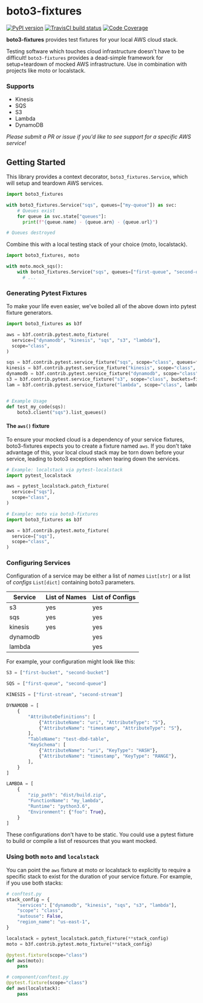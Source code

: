 # boto3-fixtures
[![PyPI version](https://img.shields.io/pypi/v/boto3-fixtures.svg)](https://pypi.org/project/boto3-fixtures/) [![TravisCI build status](https://travis-ci.com/alphachai/boto3-fixtures.svg?branch=master)](https://travis-ci.com/github/alphachai/boto3-fixtures) [![Code Coverage](https://img.shields.io/codecov/c/github/alphachai/boto3-fixtures.svg)](https://codecov.io/gh/alphachai/boto3-fixtures)

**boto3-fixtures** provides test fixtures for your local AWS cloud stack.

Testing software which touches cloud infrastructure doesn't have to be difficult! `boto3-fixtures` provides a dead-simple framework for setup+teardown of mocked AWS infrastructure. Use in combination with projects like moto or localstack.

### Supports
* Kinesis
* SQS
* S3
* Lambda
* DynamoDB

*Please submit a PR or issue if you'd like to see support for a specific AWS service!*


## Getting Started

This library provides a context decorator, `boto3_fixtures.Service`, which will setup and teardown AWS services.

```python
import boto3_fixtures

with boto3_fixtures.Service("sqs", queues=["my-queue"]) as svc:
    # Queues exist
    for queue in svc.state["queues"]:
      print(f"{queue.name} - {queue.arn} - {queue.url}")

# Queues destroyed
```

Combine this with a local testing stack of your choice (moto, localstack).

```python
import boto3_fixtures, moto

with moto.mock_sqs():
    with boto3_fixtures.Service("sqs", queues=["first-queue", "second-queue"]) as svc:
      # ...
```

### Generating Pytest Fixtures

To make your life even easier, we've boiled all of the above down into pytest fixture generators.

```python
import boto3_fixtures as b3f

aws = b3f.contrib.pytest.moto_fixture(
  service=["dynamodb", "kinesis", "sqs", "s3", "lambda"],
  scope="class",
)

sqs = b3f.contrib.pytest.service_fixture("sqs", scope="class", queues=fixtures.SQS)
kinesis = b3f.contrib.pytest.service_fixture("kinesis", scope="class", streams=fixtures.KINESIS)
dynamodb = b3f.contrib.pytest.service_fixture("dynamodb", scope="class", tables=fixtures.DYNAMODB)
s3 = b3f.contrib.pytest.service_fixture("s3", scope="class", buckets=fixtures.S3)
lam = b3f.contrib.pytest.service_fixture("lambda", scope="class", lambdas=fixtures.LAMBDA)


# Example Usage
def test_my_code(sqs):
    boto3.client("sqs").list_queues()
```

#### The `aws()` fixture

To ensure your mocked cloud is a dependency of your service fixtures, boto3-fixtures expects you to create a fixture named `aws`. If you don't take advantage of this, your local cloud stack may be torn down before your service, leading to boto3 exceptions when tearing down the services.

```python
# Example: localstack via pytest-localstack
import pytest_localstack

aws = pytest_localstack.patch_fixture(
  service=["sqs"],
  scope="class",
)

# Example: moto via boto3-fixtures
import boto3_fixtures as b3f

aws = b3f.contrib.pytest.moto_fixture(
  service=["sqs"],
  scope="class",
)
```

### Configuring Services

Configuration of a service may be either a list of *names* `List[str]` or a list of *configs* `List[dict]` containing boto3 parameters.

| Service  | List of Names | List of Configs |
| -------- | ------------- | --------------- |
| s3       | yes           | yes             |
| sqs      | yes           | yes             |
| kinesis  | yes           | yes             |
| dynamodb |               | yes             |
| lambda   |               | yes             |

For example, your configuration might look like this:

```python
S3 = ["first-bucket", "second-bucket"]

SQS = ["first-queue", "second-queue"]

KINESIS = ["first-stream", "second-stream"]

DYNAMODB = [
    {
        "AttributeDefinitions": [
            {"AttributeName": "uri", "AttributeType": "S"},
            {"AttributeName": "timestamp", "AttributeType": "S"},
        ],
        "TableName": "test-dbd-table",
        "KeySchema": [
            {"AttributeName": "uri", "KeyType": "HASH"},
            {"AttributeName": "timestamp", "KeyType": "RANGE"},
        ],
    }
]

LAMBDA = [
    {
        "zip_path": "dist/build.zip",
        "FunctionName": "my_lambda",
        "Runtime": "python3.6",
        "Environment": {"foo": True},
    }
]
```

These configurations don't have to be static. You could use a pytest fixture to build or compile a list of resources that you want mocked.

### Using both `moto` and `localstack`

You can point the `aws` fixture at moto or localstack to explicitly to require a specific stack to exist for the duration of your service fixture. For example, if you use both stacks:

```python
# conftest.py
stack_config = {
    "services": ["dynamodb", "kinesis", "sqs", "s3", "lambda"],
    "scope": "class",
    "autouse": False,
    "region_name": "us-east-1",
}

localstack = pytest_localstack.patch_fixture(**stack_config)
moto = b3f.contrib.pytest.moto_fixture(**stack_config)

@pytest.fixture(scope="class")
def aws(moto):
    pass

# component/conftest.py
@pytest.fixture(scope="class")
def aws(localstack):
    pass
```

